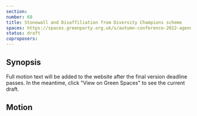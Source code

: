 ```yaml
---
section:
number: 68
title: Stonewall and Disaffiliation from Diversity Champions scheme
spaces: https://spaces.greenparty.org.uk/s/autumn-conference-2022-agenda-forum/?contentId=100609
status: draft
coproposers:
---
```

## Synopsis
Full motion text will be added to the website after the final version deadline passes. In the meantime, click "View on Green Spaces" to see the current draft.

## Motion
